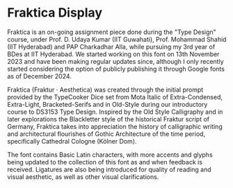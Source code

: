 # Fraktica Display
Fraktica is an on-going assignment piece done during the "Type Design" course, under Prof. D. Udaya Kumar (IIT Guwahati), Prof. Mohammad Shahid (IIT Hyderabad) and PAP Charkadhar Alla, while pursuing my 3rd year of BDes at IIT Hyderabad. We started working on this font on 13th November 2023 and have been making regular updates since, although I only recently started considering the option of publicly publishing it through Google fonts as of December 2024.

Fraktica (Fraktur · Aesthetica) was created through the initial prompt provided by the TypeCooker Dice set from Mota Italic of Extra-Condensed, Extra-Light, Bracketed-Serifs and in Old-Style during our introductory course to DS3153 Type Design. Inspired by the Old Style Calligraphy and in later explorations the Blackletter style of the historical Fraktur script of Germany, Fraktica takes into appreciation the history of calligraphic writing and architectural flourishes of Gothic Architecture of the time period, specifically Cathedral Cologne (Kölner Dom).

The font contains Basic Latin characters, with more accents and glyphs being updated to the collection of this font as and when feedback is received. Ligatures are also being introduced for quality of reading and visual aesthetic, as well as other visual clarifications.
